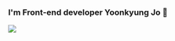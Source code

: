 ### I'm Front-end developer Yoonkyung Jo 👋

<img src="https://img.shields.io/badge/joyk9251@gmail.com-EA4335?style=flat-square&logo=GMAIL&logoColor=white"/>
